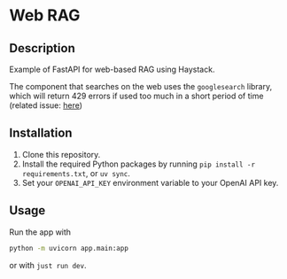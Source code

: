 # Web RAG 

## Description

Example of FastAPI for web-based RAG using Haystack. 

The component that searches on the web uses the `googlesearch` library, which will return 429 errors if used too much in a short period of time (related issue: [here](https://github.com/Nv7-GitHub/googlesearch/issues/61))


## Installation

1. Clone this repository.
2. Install the required Python packages by running `pip install -r requirements.txt`, or `uv sync`.
3. Set your `OPENAI_API_KEY` environment variable to your OpenAI API key.

## Usage

Run the app with 

```sh
python -m uvicorn app.main:app
```

or with `just run dev`. 





